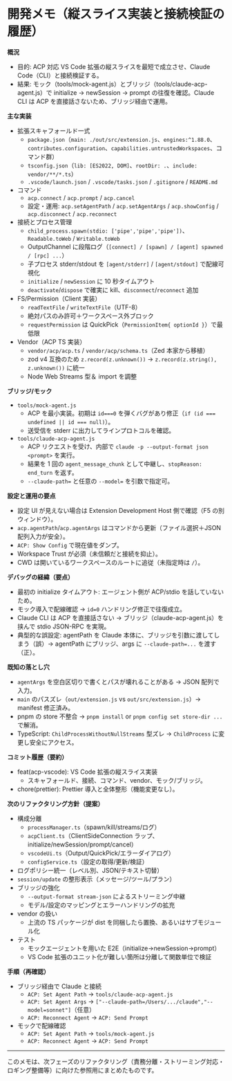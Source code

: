 # 開発メモ（縦スライス実装と接続検証の履歴）

**概況**
- 目的: ACP 対応 VS Code 拡張の縦スライスを最短で成立させ、Claude Code（CLI）と接続検証する。
- 結果: モック（tools/mock-agent.js）とブリッジ（tools/claude-acp-agent.js）で initialize → newSession → prompt の往復を確認。Claude CLI は ACP を直接話さないため、ブリッジ経由で運用。

**主な実装**
- 拡張スキャフォールド一式
  - `package.json`（`main: ./out/src/extension.js`、`engines:^1.88.0`、`contributes.configuration`、`capabilities.untrustedWorkspaces`、コマンド群）
  - `tsconfig.json`（`lib: [ES2022, DOM]`、`rootDir: .`、`include: vendor/**/*.ts`）
  - `.vscode/launch.json` / `.vscode/tasks.json` / `.gitignore` / `README.md`
- コマンド
  - `acp.connect` / `acp.prompt` / `acp.cancel`
  - 設定・運用: `acp.setAgentPath` / `acp.setAgentArgs` / `acp.showConfig` / `acp.disconnect` / `acp.reconnect`
- 接続とプロセス管理
  - `child_process.spawn(stdio: ['pipe','pipe','pipe'])`、`Readable.toWeb` / `Writable.toWeb`
  - OutputChannel に段階ログ（`[connect] / [spawn] / [agent] spawned / [rpc] ...`）
  - 子プロセス stderr/stdout を `[agent/stderr]` / `[agent/stdout]` で配線可視化
  - `initialize` / `newSession` に 10 秒タイムアウト
  - `deactivate`/`dispose` で確実に kill、`disconnect`/`reconnect` 追加
- FS/Permission（Client 実装）
  - `readTextFile` / `writeTextFile`（UTF-8）
  - 絶対パスのみ許可＋ワークスペース外ブロック
  - `requestPermission` は QuickPick（`PermissionItem{ optionId }`）で最低限
- Vendor（ACP TS 実装）
  - `vendor/acp/acp.ts` / `vendor/acp/schema.ts`（Zed 本家から移植）
  - zod v4 互換のため `z.record(z.unknown())` → `z.record(z.string(), z.unknown())` に統一
  - Node Web Streams 型＆ import を調整

**ブリッジ/モック**
- `tools/mock-agent.js`
  - ACP を最小実装。初期は `id===0` を弾くバグがあり修正（`if (id === undefined || id === null)`）。
  - 送受信を stderr に出力してラインプロトコルを確認。
- `tools/claude-acp-agent.js`
  - ACP リクエストを受け、内部で `claude -p --output-format json <prompt>` を実行。
  - 結果を 1 回の `agent_message_chunk` として中継し、`stopReason: end_turn` を返す。
  - `--claude-path=` と任意の `--model=` を引数で指定可。

**設定と運用の要点**
- 設定 UI が見えない場合は Extension Development Host 側で確認（F5 の別ウィンドウ）。
- `acp.agentPath`/`acp.agentArgs` はコマンドから更新（ファイル選択＋JSON 配列入力が安全）。
- `ACP: Show Config` で現在値をダンプ。
- Workspace Trust が必須（未信頼だと接続を抑止）。
- CWD は開いているワークスペースのルートに追従（未指定時は `/`）。

**デバッグの経緯（要点）**
- 最初の initialize タイムアウト: エージェント側が ACP/stdio を話していないため。
- モック導入で配線確認 → `id=0` ハンドリング修正で往復成立。
- Claude CLI は ACP を直接話さない → ブリッジ（claude-acp-agent.js）を挟んで stdio JSON-RPC を実現。
- 典型的な誤設定: agentPath を Claude 本体に、ブリッジを引数に渡してしまう（誤）→ agentPath にブリッジ、args に `--claude-path=...` を渡す（正）。

**既知の落とし穴**
- `agentArgs` を空白区切りで書くとパスが壊れることがある → JSON 配列で入力。
- `main` のパスズレ（`out/extension.js` vs `out/src/extension.js`）→ manifest 修正済み。
- pnpm の store 不整合 → `pnpm install` or `pnpm config set store-dir ...` で解消。
- TypeScript: `ChildProcessWithoutNullStreams` 型ズレ → `ChildProcess` に変更し安全にアクセス。

**コミット履歴（要約）**
- feat(acp-vscode): VS Code 拡張の縦スライス実装
  - スキャフォールド、接続、コマンド、vendor、モック/ブリッジ。
- chore(prettier): Prettier 導入と全体整形（機能変更なし）。

**次のリファクタリング方針（提案）**
- 構成分離
  - `processManager.ts`（spawn/kill/streams/ログ）
  - `acpClient.ts`（ClientSideConnection ラップ、initialize/newSession/prompt/cancel）
  - `vscodeUi.ts`（Output/QuickPick/エラーダイアログ）
  - `configService.ts`（設定の取得/更新/検証）
- ログポリシー統一（レベル別、JSON/テキスト切替）
- `session/update` の整形表示（メッセージ/ツール/プラン）
- ブリッジの強化
  - `--output-format stream-json` によるストリーミング中継
  - モデル/設定のマッピングとエラーハンドリングの拡充
- vendor の扱い
  - 上流の TS パッケージが dist を同梱したら置換、あるいはサブモジュール化
- テスト
  - モックエージェントを用いた E2E（initialize→newSession→prompt）
  - VS Code 拡張のユニット化が難しい箇所は分離して関数単位で検証

**手順（再確認）**
- ブリッジ経由で Claude と接続
  - `ACP: Set Agent Path` → `tools/claude-acp-agent.js`
  - `ACP: Set Agent Args` → `["--claude-path=/Users/.../claude","--model=sonnet"]`（任意）
  - `ACP: Reconnect Agent` → `ACP: Send Prompt`
- モックで配線確認
  - `ACP: Set Agent Path` → `tools/mock-agent.js`
  - `ACP: Reconnect Agent` → `ACP: Send Prompt`

---
このメモは、次フェーズのリファクタリング（責務分離・ストリーミング対応・ロギング整備等）に向けた参照用にまとめたものです。
